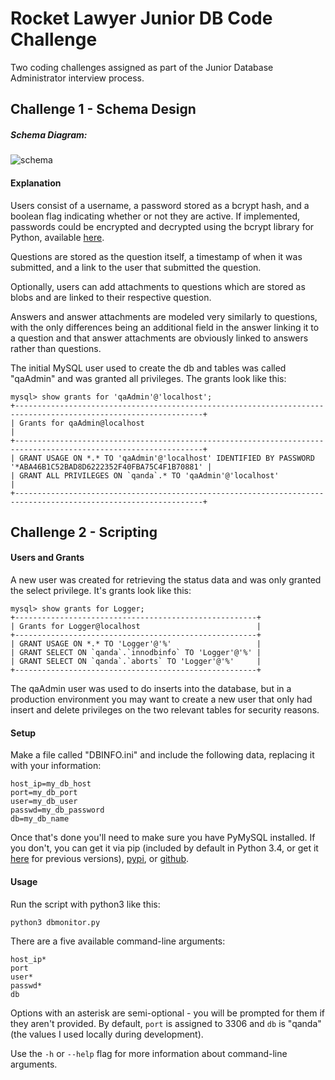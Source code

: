 Rocket Lawyer Junior DB Code Challenge
=============

Two coding challenges assigned as part of the Junior Database Administrator interview
process.


## Challenge 1 - Schema Design


##### Schema Diagram:

![schema](http://i.imgur.com/hcdVvtG.png)


#### Explanation

Users consist of a username, a password stored as a bcrypt hash, and a boolean flag
indicating whether or not they are active. If implemented, passwords could be
encrypted and decrypted using the bcrypt library for Python, available
[here](https://pypi.python.org/pypi/bcrypt/1.0.2).

Questions are stored as the question itself, a timestamp of when it was submitted,
and a link to the user that submitted the question.

Optionally, users can add attachments to questions which are stored as blobs and are
linked to their respective question.

Answers and answer attachments are modeled very similarly to questions, with the only
differences being an additional field in the answer linking it to a question and that
answer attachments are obviously linked to answers rather than questions.

The initial MySQL user used to create the db and tables was called "qaAdmin" and was
granted all privileges. The grants look like this:

	mysql> show grants for 'qaAdmin'@'localhost';
	+----------------------------------------------------------------------------------------------------------------+
	| Grants for qaAdmin@localhost                                                                                   |
	+----------------------------------------------------------------------------------------------------------------+
	| GRANT USAGE ON *.* TO 'qaAdmin'@'localhost' IDENTIFIED BY PASSWORD '*ABA46B1C52BAD8D6222352F40FBA75C4F1B70881' |
	| GRANT ALL PRIVILEGES ON `qanda`.* TO 'qaAdmin'@'localhost'                                                     |
	+----------------------------------------------------------------------------------------------------------------+

## Challenge 2 - Scripting


#### Users and Grants

A new user was created for retrieving the status data and was only granted the select
privilege. It's grants look like this:

	mysql> show grants for Logger;
	+------------------------------------------------------+
	| Grants for Logger@localhost                          |
	+------------------------------------------------------+
	| GRANT USAGE ON *.* TO 'Logger'@'%'                   |
	| GRANT SELECT ON `qanda`.`innodbinfo` TO 'Logger'@'%' |
	| GRANT SELECT ON `qanda`.`aborts` TO 'Logger'@'%'     |
	+------------------------------------------------------+

The qaAdmin user was used to do inserts into the database, but in a production
environment you may want to create a new user that only had insert and delete
privileges on the two relevant tables for security reasons.


#### Setup

Make a file called "DBINFO.ini" and include the following data, replacing it with
your information:

	host_ip=my_db_host
	port=my_db_port
	user=my_db_user
	passwd=my_db_password
	db=my_db_name

Once that's done you'll need to make sure you have PyMySQL installed. If you don't,
you can get it via pip (included by default in Python 3.4, or get it
[here](http://www.pip-installer.org/en/latest/) for previous versions),
[pypi](https://pypi.python.org/pypi/PyMySQL), or
[github](https://github.com/PyMySQL/PyMySQL).


#### Usage

Run the script with python3 like this:

	python3 dbmonitor.py

There are a five available command-line arguments:

	host_ip*
	port
	user*
	passwd*
	db

Options with an asterisk are semi-optional - you will be prompted for them
if they aren't provided. By default, `port` is assigned to 3306 and `db` is
"qanda" (the values I used locally during development).

Use the `-h` or `--help` flag for more information about command-line arguments.
